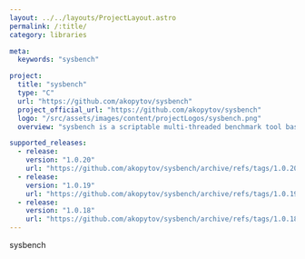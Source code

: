 ```yaml
---
layout: ../../layouts/ProjectLayout.astro
permalink: /:title/
category: libraries

meta:
  keywords: "sysbench"

project:
  title: "sysbench"
  type: "C"
  url: "https://github.com/akopytov/sysbench"
  project_official_url: "https://github.com/akopytov/sysbench"
  logo: "/src/assets/images/content/projectLogos/sysbench.png"
  overview: "sysbench is a scriptable multi-threaded benchmark tool based on LuaJIT. It is most frequently used for database benchmarks, but can also be used to create arbitrarily complex workloads that do not involve a database server."

supported_releases:
  - release:
    version: "1.0.20"
    url: "https://github.com/akopytov/sysbench/archive/refs/tags/1.0.20.tar.gz"
  - release:
    version: "1.0.19"
    url: "https://github.com/akopytov/sysbench/archive/refs/tags/1.0.19.tar.gz"
  - release:
    version: "1.0.18"
    url: "https://github.com/akopytov/sysbench/archive/refs/tags/1.0.18.tar.gz"
---
```


<p>sysbench</p>
